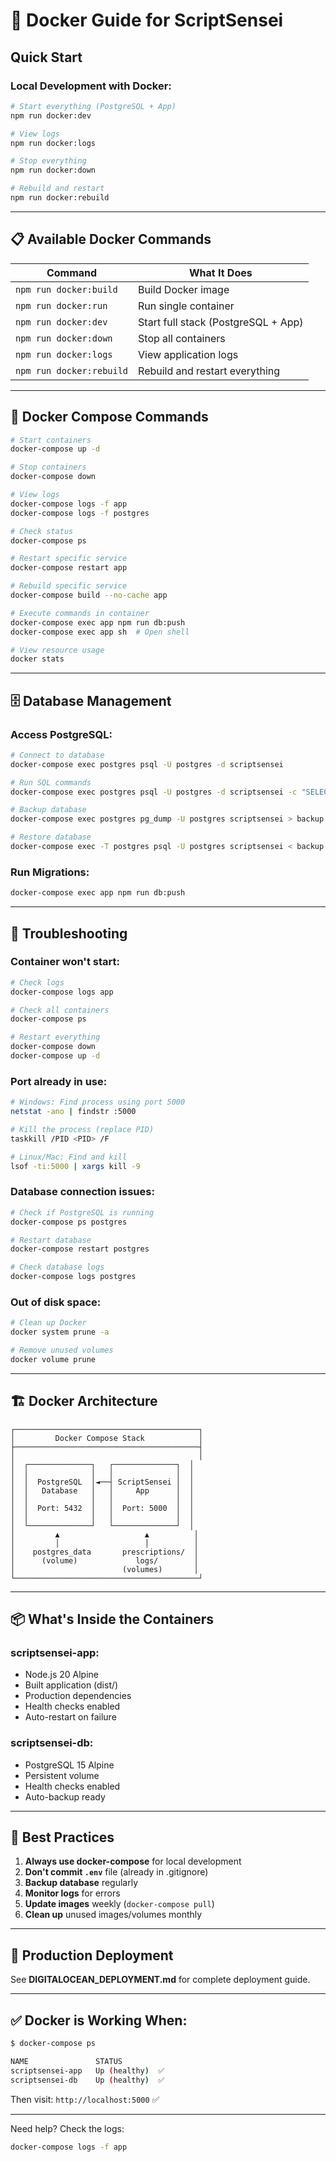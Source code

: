 # 🐳 Docker Guide for ScriptSensei

## Quick Start

### **Local Development with Docker:**

```bash
# Start everything (PostgreSQL + App)
npm run docker:dev

# View logs
npm run docker:logs

# Stop everything
npm run docker:down

# Rebuild and restart
npm run docker:rebuild
```

---

## 📋 Available Docker Commands

| Command | What It Does |
|---------|--------------|
| `npm run docker:build` | Build Docker image |
| `npm run docker:run` | Run single container |
| `npm run docker:dev` | Start full stack (PostgreSQL + App) |
| `npm run docker:down` | Stop all containers |
| `npm run docker:logs` | View application logs |
| `npm run docker:rebuild` | Rebuild and restart everything |

---

## 🐳 Docker Compose Commands

```bash
# Start containers
docker-compose up -d

# Stop containers
docker-compose down

# View logs
docker-compose logs -f app
docker-compose logs -f postgres

# Check status
docker-compose ps

# Restart specific service
docker-compose restart app

# Rebuild specific service
docker-compose build --no-cache app

# Execute commands in container
docker-compose exec app npm run db:push
docker-compose exec app sh  # Open shell

# View resource usage
docker stats
```

---

## 🗄️ Database Management

### **Access PostgreSQL:**

```bash
# Connect to database
docker-compose exec postgres psql -U postgres -d scriptsensei

# Run SQL commands
docker-compose exec postgres psql -U postgres -d scriptsensei -c "SELECT * FROM prescriptions;"

# Backup database
docker-compose exec postgres pg_dump -U postgres scriptsensei > backup.sql

# Restore database
docker-compose exec -T postgres psql -U postgres scriptsensei < backup.sql
```

### **Run Migrations:**

```bash
docker-compose exec app npm run db:push
```

---

## 🔧 Troubleshooting

### **Container won't start:**

```bash
# Check logs
docker-compose logs app

# Check all containers
docker-compose ps

# Restart everything
docker-compose down
docker-compose up -d
```

### **Port already in use:**

```bash
# Windows: Find process using port 5000
netstat -ano | findstr :5000

# Kill the process (replace PID)
taskkill /PID <PID> /F

# Linux/Mac: Find and kill
lsof -ti:5000 | xargs kill -9
```

### **Database connection issues:**

```bash
# Check if PostgreSQL is running
docker-compose ps postgres

# Restart database
docker-compose restart postgres

# Check database logs
docker-compose logs postgres
```

### **Out of disk space:**

```bash
# Clean up Docker
docker system prune -a

# Remove unused volumes
docker volume prune
```

---

## 🏗️ Docker Architecture

```
┌─────────────────────────────────────────┐
│         Docker Compose Stack            │
├─────────────────────────────────────────┤
│                                         │
│  ┌──────────────┐   ┌──────────────┐  │
│  │              │   │              │  │
│  │  PostgreSQL  │◄──┤ ScriptSensei │  │
│  │   Database   │   │     App      │  │
│  │              │   │              │  │
│  │  Port: 5432  │   │  Port: 5000  │  │
│  │              │   │              │  │
│  └──────────────┘   └──────────────┘  │
│         ▲                   ▲          │
│         │                   │          │
│    postgres_data       prescriptions/  │
│      (volume)             logs/        │
│                        (volumes)       │
└─────────────────────────────────────────┘
```

---

## 📦 What's Inside the Containers

### **scriptsensei-app:**
- Node.js 20 Alpine
- Built application (dist/)
- Production dependencies
- Health checks enabled
- Auto-restart on failure

### **scriptsensei-db:**
- PostgreSQL 15 Alpine
- Persistent volume
- Health checks enabled
- Auto-backup ready

---

## 🎯 Best Practices

1. **Always use docker-compose** for local development
2. **Don't commit `.env`** file (already in .gitignore)
3. **Backup database** regularly
4. **Monitor logs** for errors
5. **Update images** weekly (`docker-compose pull`)
6. **Clean up** unused images/volumes monthly

---

## 🚀 Production Deployment

See **DIGITALOCEAN_DEPLOYMENT.md** for complete deployment guide.

---

## ✅ Docker is Working When:

```bash
$ docker-compose ps

NAME               STATUS
scriptsensei-app   Up (healthy)  ✅
scriptsensei-db    Up (healthy)  ✅
```

Then visit: `http://localhost:5000` ✅

---

Need help? Check the logs:
```bash
docker-compose logs -f app
```

